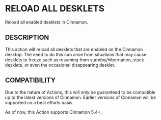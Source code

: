 RELOAD ALL DESKLETS
===================

Reload all enabled desklets in Cinnamon.

DESCRIPTION
-----------

This action will reload all desklets that are enabled on the Cinnamon desktop.
The need to do this can arise from situations that may cause desklets to
freeze such as resuming from standby/hibernation, stuck desklets, or even the
occasional disappearing desklet.

COMPATIBILITY
-------------

Due to the nature of Actions, this will only be guaranteed to be compatible up
to the latest versions of Cinnamon. Earlier versions of Cinnamon will be
supported on a best efforts basis.

As of now, this Action supports Cinnamon 5.4+.
